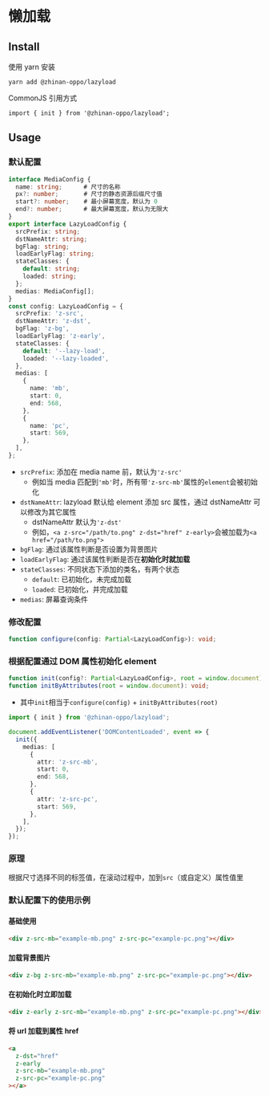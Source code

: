 # 懒加载

## Install

使用 yarn 安装

```
yarn add @zhinan-oppo/lazyload
```

CommonJS 引用方式

```
import { init } from '@zhinan-oppo/lazyload';
```

## Usage

### 默认配置

```typescript
interface MediaConfig {
  name: string;      # 尺寸的名称
  px?: number;       # 尺寸的静态资源后缀尺寸值
  start?: number;    # 最小屏幕宽度，默认为 0
  end?: number;      # 最大屏幕宽度，默认为无限大
}
export interface LazyLoadConfig {
  srcPrefix: string;
  dstNameAttr: string;
  bgFlag: string;
  loadEarlyFlag: string;
  stateClasses: {
    default: string;
    loaded: string;
  };
  medias: MediaConfig[];
}
const config: LazyLoadConfig = {
  srcPrefix: 'z-src',
  dstNameAttr: 'z-dst',
  bgFlag: 'z-bg',
  loadEarlyFlag: 'z-early',
  stateClasses: {
    default: '--lazy-load',
    loaded: '--lazy-loaded',
  },
  medias: [
    {
      name: 'mb',
      start: 0,
      end: 568,
    },
    {
      name: 'pc',
      start: 569,
    },
  ],
};
```

- `srcPrefix`: 添加在 media name 前，默认为`'z-src'`
  - 例如当 media 匹配到`'mb'`时，所有带`'z-src-mb'`属性的`element`会被初始化
- `dstNameAttr`: lazyload 默认给 element 添加 src 属性，通过 dstNameAttr 可以修改为其它属性
  - dstNameAttr 默认为`'z-dst'`
  - 例如，`<a z-src="/path/to.png" z-dst="href" z-early>`会被加载为`<a href="/path/to.png">`
- `bgFlag`: 通过该属性判断是否设置为背景图片
- `loadEarlyFlag`: 通过该属性判断是否在**初始化时就加载**
- `stateClasses`: 不同状态下添加的类名，有两个状态
  - `default`: 已初始化，未完成加载
  - `loaded`: 已初始化，并完成加载
- `medias`: 屏幕查询条件

### 修改配置

```typescript
function configure(config: Partial<LazyLoadConfig>): void;
```

### 根据配置通过 DOM 属性初始化 element

```typescript
function init(config?: Partial<LazyLoadConfig>, root = window.document): void;
function initByAttributes(root = window.document): void;
```

- 其中`init`相当于`configure(config)` + `initByAttributes(root)`

```typescript
import { init } from '@zhinan-oppo/lazyload';

document.addEventListener('DOMContentLoaded', event => {
  init({
    medias: [
      {
        attr: 'z-src-mb',
        start: 0,
        end: 568,
      },
      {
        attr: 'z-src-pc',
        start: 569,
      },
    ],
  });
});
```

### 原理

根据尺寸选择不同的标签值，在滚动过程中，加到`src`（或自定义）属性值里

### 默认配置下的使用示例

#### 基础使用

```html
<div z-src-mb="example-mb.png" z-src-pc="example-pc.png"></div>
```

#### 加载背景图片

```html
<div z-bg z-src-mb="example-mb.png" z-src-pc="example-pc.png"></div>
```

#### 在初始化时立即加载

```html
<div z-early z-src-mb="example-mb.png" z-src-pc="example-pc.png"></div>
```

#### 将 url 加载到属性 href

```html
<a
  z-dst="href"
  z-early
  z-src-mb="example-mb.png"
  z-src-pc="example-pc.png"
></a>
```
